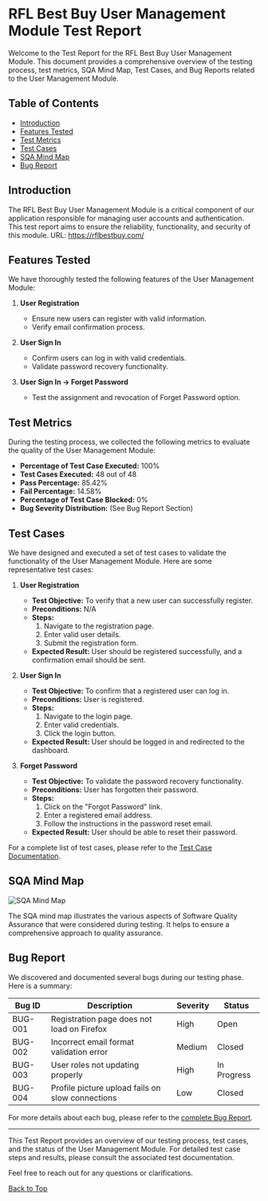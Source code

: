 # RFL Best Buy User Management Module Test Report

Welcome to the Test Report for the RFL Best Buy User Management Module. This document provides a comprehensive overview of the testing process, test metrics, SQA Mind Map, Test Cases, and Bug Reports related to the User Management Module.

## Table of Contents
- [Introduction](#introduction)
- [Features Tested](#features-tested)
- [Test Metrics](#test-metrics)
- [Test Cases](#test-cases)
- [SQA Mind Map](#sqa-mind-map)
- [Bug Report](#bug-report)

## Introduction
The RFL Best Buy User Management Module is a critical component of our application responsible for managing user accounts and authentication. This test report aims to ensure the reliability, functionality, and security of this module. URL: https://rflbestbuy.com/

## Features Tested
We have thoroughly tested the following features of the User Management Module:

1. **User Registration**
   - Ensure new users can register with valid information.
   - Verify email confirmation process.

2. **User Sign In**
   - Confirm users can log in with valid credentials.
   - Validate password recovery functionality.

3. **User Sign In -> Forget Password**
   - Test the assignment and revocation of Forget Password option.

## Test Metrics
During the testing process, we collected the following metrics to evaluate the quality of the User Management Module:

- **Percentage of Test Case Executed:** 100%
- **Test Cases Executed:** 48 out of 48
- **Pass Percentage:** 85.42%
- **Fail Percentage:** 14.58%
- **Percentage of Test Case Blocked:** 0%
- **Bug Severity Distribution:** (See Bug Report Section)

## Test Cases
We have designed and executed a set of test cases to validate the functionality of the User Management Module. Here are some representative test cases:

1. **User Registration**
   - **Test Objective:** To verify that a new user can successfully register.
   - **Preconditions:** N/A
   - **Steps:**
     1. Navigate to the registration page.
     2. Enter valid user details.
     3. Submit the registration form.
   - **Expected Result:** User should be registered successfully, and a confirmation email should be sent.

2. **User Sign In**
   - **Test Objective:** To confirm that a registered user can log in.
   - **Preconditions:** User is registered.
   - **Steps:**
     1. Navigate to the login page.
     2. Enter valid credentials.
     3. Click the login button.
   - **Expected Result:** User should be logged in and redirected to the dashboard.

3. **Forget Password**
   - **Test Objective:** To validate the password recovery functionality.
   - **Preconditions:** User has forgotten their password.
   - **Steps:**
     1. Click on the "Forgot Password" link.
     2. Enter a registered email address.
     3. Follow the instructions in the password reset email.
   - **Expected Result:** User should be able to reset their password.

For a complete list of test cases, please refer to the [Test Case Documentation](RFL_Best_Buy.xlsx).

## SQA Mind Map
![SQA Mind Map](sqa_mind_map.png)

The SQA mind map illustrates the various aspects of Software Quality Assurance that were considered during testing. It helps to ensure a comprehensive approach to quality assurance.

## Bug Report
We discovered and documented several bugs during our testing phase. Here is a summary:

| Bug ID | Description | Severity | Status |
| ------ | ----------- | -------- | ------ |
| BUG-001 | Registration page does not load on Firefox | High | Open |
| BUG-002 | Incorrect email format validation error | Medium | Closed |
| BUG-003 | User roles not updating properly | High | In Progress |
| BUG-004 | Profile picture upload fails on slow connections | Low | Closed |

For more details about each bug, please refer to the [complete Bug Report](bug_report.md).

---

This Test Report provides an overview of our testing process, test cases, and the status of the User Management Module. For detailed test case steps and results, please consult the associated test documentation.

Feel free to reach out for any questions or clarifications.

[Back to Top](#rfl-best-buy-user-management-module-test-report)
